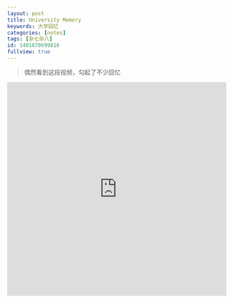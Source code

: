 ```yaml
---
layout: post
title: University Memory
keywords: 大学回忆
categories: [notes]
tags: [杂七杂八]
id: 1401878699816
fullview: true
---
```


> 偶然看到这段视频，勾起了不少回忆


<iframe height="498" width="510" src="http://player.youku.com/embed/XMjI3OTE3Njky" frameborder='0' allowfullscreen></iframe>